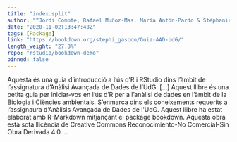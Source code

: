 ```yaml
---
title: "index.split"
author: "“Jordi Compte, Rafael Muñoz-Mas, María Antón-Pardo & Stéphanie Gascón”"
date: "2020-11-02T13:47:48Z"
tags: [Package]
link: "https://bookdown.org/stephi_gascon/Guia-AAD-UdG/"
length_weight: "27.8%"
repo: "rstudio/bookdown-demo"
pinned: false
---
```


Aquesta és una guia d’introducció a l’ús d’R i RStudio dins l’àmbit de l’assignatura d’Anàlisi Avançada de Dades de l’UdG. [...] Aquest llibre és una petita guia per iniciar-vos en l’ús d’R per a l’anàlisi de dades en l’àmbit de la Biologia i Ciències ambientals. S’enmarca dins els coneixements requerits a l’assignaura d’Anàlisis Avançada de Dades de l’UdG. Aquest llibre ha estat elaborat amb R-Markdown mitjançant el package bookdown. Aquesta obra està sota llicència de Creative Commons Reconocimiento-No Comercial-Sin Obra Derivada 4.0 ...
